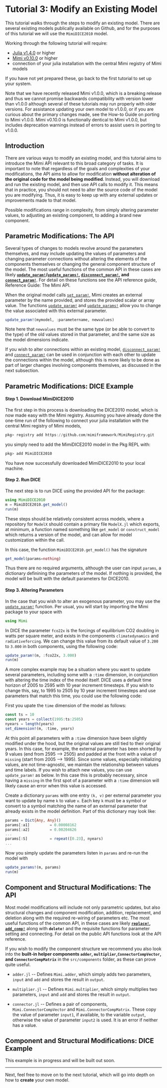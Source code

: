 # Tutorial 3: Modify an Existing Model

This tutorial walks through the steps to modify an existing model.  There are several existing models publically available on Github, and for the purposes of this tutorial we will use the `MimiDICE2010` model.

Working through the following tutorial will require:

- [Julia v1.4.0](https://julialang.org/downloads/) or higher
- [Mimi v0.10.0](https://github.com/mimiframework/Mimi.jl) or higher
- connection of your julia installation with the central Mimi registry of Mimi models

If you have not yet prepared these, go back to the first tutorial to set up your system.

Note that we have recently released Mimi v1.0.0, which is a breaking release and thus we cannot promise backwards compatibility with version lower than v1.0.0 although several of these tutorials may run properly with older versions. For assistance updating your own model to v1.0.0, or if you are curious about the primary changes made, see the How-to Guide on porting to Mimi v1.0.0. Mimi v0.10.0 is functionally dentical to Mimi v1.0.0, but includes deprecation warnings instead of errors to assist users in porting to v1.0.0.

## Introduction

There are various ways to modify an existing model, and this tutorial aims to introduce the Mimi API relevant to this broad category of tasks.  It is important to note that regardless of the goals and complexities of your modifications, the API aims to allow for modification **without alteration of the original code for the model being modified**.  Instead, you will download and run the existing model, and then use API calls to modify it. This means that in practice, you should not need to alter the source code of the model you are modifying. Thus, it is easy to keep up with any external updates or improvements made to that model.

Possible modifications range in complexity, from simply altering parameter values, to adjusting an existing component, to adding a brand new component.

## Parametric Modifications: The API

Several types of changes to models revolve around the parameters themselves, and may include updating the values of parameters and changing parameter connections without altering the elements of the components themselves or changing the general component structure of the model.  The most useful functions of the common API in these cases are likely **[`update_param!`](@ref)/[`update_params!`](@ref), [`disconnect_param!`](@ref), and [`connect_param!`](@ref)**.  For detail on these functions see the API reference guide, Reference Guide: The Mimi API.

When the original model calls [`set_param!`](@ref), Mimi creates an external parameter by the name provided, and stores the provided scalar or array value. The functions [`update_param!`](@ref) and [`update_params!`](@ref) allow you to change the value associated with this external parameter. 

```julia
update_param!(mymodel, :parametername, newvalues)
```

Note here that `newvalues` must be the same type (or be able to convert to the type) of the old values stored in that parameter, and the same size as the model dimensions indicate.

If you wish to alter connections within an existing model, [`disconnect_param!`](@ref) and [`connect_param!`](@ref) can be used in conjunction with each other to update the connections within the model, although this is more likely to be done as part of larger changes involving components themslves, as discussed in the next subsection.

## Parametric Modifications: DICE Example

#### Step 1. Download MimiDICE2010

The first step in this process is downloading the DICE2010 model, which is now made easy with the Mimi registry. Assuming you have already done the one-time run of the following to connect your julia installation with the central Mimi registry of Mimi models,

```julia
pkg> registry add https://github.com/mimiframework/MimiRegistry.git
```

you simply need to add the MimiDICE2010 model in the Pkg REPL with:
```julia
pkg> add MimiDICE2010
```
You have now successfully downloaded MimiDICE2010 to your local machine.

#### Step 2. Run DICE

The next step is to run DICE using the provided API for the package:

```julia
using MimiDICE2010
m = MimiDICE2010.get_model()
run(m)
```

These steps should be relatively consistent across models, where a repository for `ModelX` should contain a primary file `ModelX.jl` which exports, at minimum, a function named something like `get_model` or `construct_model` which returns a version of the model, and can allow for model customization within the call.

In this case, the function `MimiDICE2010.get_model()` has the signature

```julia
get_model(params=nothing)
```

Thus there are no required arguments, although the user can input `params`, a dictionary definining the parameters of the model. If nothing is provided, the model will be built with the default parameters for DICE2010.

#### Step 3. Altering Parameters

In the case that you wish to alter an exogenous parameter, you may use the [`update_param!`](@ref) function.  Per usual, you will start by importing the Mimi package to your space with 

```julia
using Mimi
```

In DICE the parameter `fco22x` is the forcings of equilibrium CO2 doubling in watts per square meter, and exists in the components `climatedynamics` and `radiativeforcing`.  We can change this value from its default value of `3.200` to `3.000` in both components, using the following code:

```julia
update_param!(m, :fco22x, 3.000)
run(m)
```

A more complex example may be a situation where you want to update several parameters, including some with a `:time` dimension, in conjunction with altering the time index of the model itself. DICE uses a default time horizon of 2005 to 2595 with 10 year increment timesteps.  If you wish to change this, say, to 1995 to 2505 by 10 year increment timesteps and use parameters that match this time, you could use the following code:

First you upate the `time` dimension of the model as follows:

```julia
const ts = 10
const years = collect(1995:ts:2505)
nyears = length(years)
set_dimension!(m, :time, years)
```

At this point all parameters with a `:time` dimension have been slightly modified under the hood, but the original values are still tied to their original years.  In this case, for example, the external parameter has been shorted by 9 values (end from 2595 --> 2505) and padded at the front with a value of `missing` (start from 2005 --> 1995). Since some values, especially initializing values, are not time-agnostic, we maintain the relationship between values and time labels.  If you wish to attach new values, you can use `update_param!` as below.  In this case this is probably necessary, since having a `missing` in the first spot of a parameter with a `:time` dimension will likely cause an error when this value is accessed.

Create a dictionary `params` with one entry `(k, v)` per external parameter you want to update by name `k` to value `v`. Each key `k` must be a symbol or convert to a symbol matching the name of an external parameter that already exists in the model definition.  Part of this dictionary may look like:

```julia
params = Dict{Any, Any}()
params[:a1]         = 0.00008162
params[:a2]         = 0.00204626
...
params[:S]          = repeat([0.23], nyears)
...
```

Now you simply update the parameters listen in `params` and re-run the model with

```julia
update_params!(m, params)
run(m)
```

## Component and Structural Modifications: The API

Most model modifications will include not only parametric updates, but also structural changes and component modification, addition, replacement, and deletion along with the required re-wiring of parameters etc. The most useful functions of the common API, in these cases are likely **[`replace!`](@ref), [`add_comp!`](@ref)** along with **`delete!`** and the requisite functions for parameter setting and connecting.  For detail on the public API functions look at the API reference. 

If you wish to modify the component structure we recommend you also look into the **built-in helper components `adder`, `multiplier`,`ConnectorCompVector`, and `ConnectorCompMatrix`** in the `src/components` folder, as these can prove quite useful.  

* `adder.jl` -- Defines `Mimi.adder`, which simply adds two parameters, `input` and `add` and stores the result in `output`.

* `multiplier.jl` -- Defines `Mimi.multiplier`, which simply multiplies two parameters, `input` and `add` and stores the result in `output`.

* `connector.jl` -- Defines a pair of components, `Mimi.ConnectorCompVector` and `Mimi.ConnectorCompMatrix`. These copy the value of parameter `input1`, if available, to the variable `output`, otherwise the value of parameter `input2` is used. It is an error if neither has a value.

## Component and Structural Modifications: DICE Example

This example is in progress and will be built out soon.

----
Next, feel free to move on to the next tutorial, which will go into depth on how to **create** your own model.
